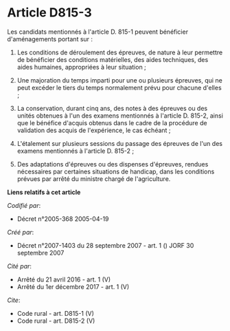 # Article D815-3

Les candidats mentionnés à l'article D. 815-1 peuvent bénéficier d'aménagements portant sur : 

1. Les conditions de déroulement des épreuves, de nature à leur permettre de bénéficier des conditions matérielles, des aides
techniques, des aides humaines, appropriées à leur situation ; 

2. Une majoration du temps imparti pour une ou plusieurs épreuves, qui ne peut excéder le tiers du temps normalement prévu
pour chacune d'elles ; 

3. La conservation, durant cinq ans, des notes à des épreuves ou des unités obtenues à l'un des examens mentionnés à
l'article D. 815-2, ainsi que le bénéfice d'acquis obtenus dans le cadre de la procédure de validation des acquis de
l'expérience, le cas échéant ; 

4. L'étalement sur plusieurs sessions du passage des épreuves de l'un des examens mentionnés à l'article D. 815-2 ; 

5. Des adaptations d'épreuves ou des dispenses d'épreuves, rendues nécessaires par certaines situations de handicap, dans les
conditions prévues par arrêté du ministre chargé de l'agriculture.

**Liens relatifs à cet article**

_Codifié par_:

  - Décret n°2005-368 2005-04-19

_Créé par_:

  - Décret n°2007-1403 du 28 septembre 2007 - art. 1 () JORF 30 septembre 2007

_Cité par_:

  - Arrêté du 21 avril 2016 - art. 1 (V)
  - Arrêté du 1er décembre 2017 - art. 1 (V)

_Cite_:

  - Code rural - art. D815-1 (V)
  - Code rural - art. D815-2 (V)
